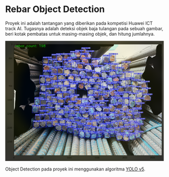 # Rebar Object Detection

Proyek ini adalah tantangan yang diberikan pada kompetisi Huawei ICT track AI. Tugasnya adalah deteksi objek baja tulangan pada sebuah gambar, beri kotak pembatas untuk masing-masing objek, dan hitung jumlahnya.

![](https://raw.githubusercontent.com/zeerafle/rebar-object-detection/master/images/result.png)

Object Detection pada proyek ini menggunakan algoritma [YOLO v5](https://github.com/ultralytics/yolov5).